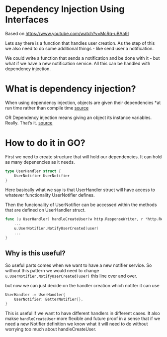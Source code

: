 # Dependency Injection Using Interfaces
Based on https://www.youtube.com/watch?v=McRq-uBAa9I

Lets say there is a function that handles user creation. As the step of this we also need to do some additional things - like send user a notification.

We could write a function that sends a notification and be done with it - but what if we have a new notification service. All this can be handled with dependency injection.

# What is dependency injection? 
When using dependency injection, objects are given their dependencies *at run time rather than compile time
[source](http://blog.gtiwari333.com/2011/05/understanding-dependency-injection-and.html)

OR Dependency injection means giving an object its instance variables. Really. That’s it. [source](https://www.jamesshore.com/v2/blog/2006/dependency-injection-demystified)

# How to do it in GO?

First we need to create structure that will hold our dependencies. It can hold as many depenencies as it needs. 

```go
type UserHandler struct {
	UserNotifier UserNotifier
}
```
Here basically what we say is that UserHandler struct will have access to whatever functionality UserNotifier defines.

Then the funcionality of UserNotifier can be accessed within the methods that are defined on UserHandler struct.

```go
func (u UserHandler) handleCreateUser(w http.ResponseWriter, r *http.Request) {
    ...
	u.UserNotifier.NotifyUserCreated(user)
    ...
}
```

## Why is this useful? 
So useful parts comes when we want to have a new notifier service. So without this pattern we would need to change 
`u.UserNotifier.NotifyUserCreated(user)` this line over and over.

but now we can just decide on the handler creation which notifer it can use

```go
UserHandler := UserHandler{
    UserNotifier: BetterNotifier{},
}
```
This is useful if we want to have different handlers in different cases. It also makse `handleCreateUser` more flexible and future proof in a sense that if we need a new Notifier definition we know what it will need to do without worrying too much about handleCreateUser. 

